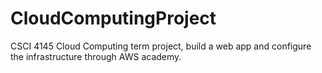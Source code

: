 # CloudComputingProject
CSCI 4145 Cloud Computing term project, build a web app and configure the infrastructure through AWS academy.
